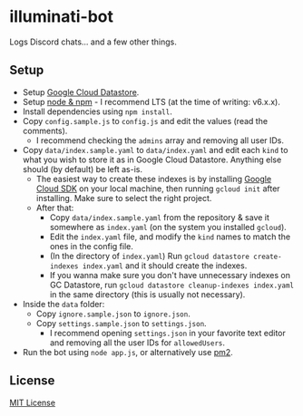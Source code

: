 # illuminati-bot

Logs Discord chats... and a few other things.

## Setup

- Setup [Google Cloud Datastore](https://console.cloud.google.com/datastore/).
- Setup [node & npm](https://nodejs.org/) - I recommend LTS (at the time of writing: v6.x.x).
- Install dependencies using `npm install`.
- Copy `config.sample.js` to `config.js` and edit the values (read the comments).
    - I recommend checking the `admins` array and removing all user IDs.
- Copy `data/index.sample.yaml` to `data/index.yaml` and edit each `kind` to what you wish to store it as in Google Cloud Datastore. Anything else should (by default) be left as-is.
    - The easiest way to create these indexes is by installing [Google Cloud SDK](https://cloud.google.com/sdk/) on your local machine, then running `gcloud init` after installing. Make sure to select the right project.
    - After that:
        - Copy `data/index.sample.yaml` from the repository & save it somewhere as `index.yaml` (on the system you installed `gcloud`).
        - Edit the `index.yaml` file, and modify the `kind` names to match the ones in the config file.
        - (In the directory of `index.yaml`) Run `gcloud datastore create-indexes index.yaml` and it should create the indexes.
        - If you wanna make sure you don't have unnecessary indexes on GC Datastore, run `gcloud datastore cleanup-indexes index.yaml` in the same directory (this is usually not necessary).
- Inside the `data` folder:
    - Copy `ignore.sample.json` to `ignore.json`.
    - Copy `settings.sample.json` to `settings.json`.
        - I recommend opening `settings.json` in your favorite text editor and removing all the user IDs for `allowedUsers`.
- Run the bot using `node app.js`, or alternatively use [pm2](https://pm2.keymetrics.io/).

## License

[MIT License](LICENSE.md)
